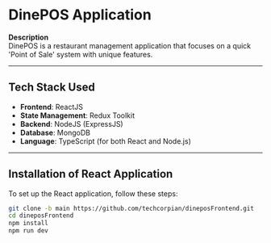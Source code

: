 # DinePOS Application

**Description**  
DinePOS is a restaurant management application that focuses on a quick 'Point of Sale' system with unique features.

---

## Tech Stack Used

- **Frontend**: ReactJS  
- **State Management**: Redux Toolkit  
- **Backend**: NodeJS (ExpressJS)  
- **Database**: MongoDB  
- **Language**: TypeScript (for both React and Node.js)  

---

## Installation of React Application

To set up the React application, follow these steps:

```bash
git clone -b main https://github.com/techcorpian/dineposFrontend.git
cd dineposFrontend
npm install
npm run dev
